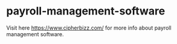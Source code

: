 # payroll-management-software
Visit here https://www.cipherbizz.com/ for more info about payroll management software.

